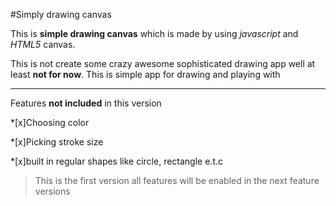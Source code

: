 #Simply drawing canvas

This is **simple drawing canvas** which is made by using *javascript* and *HTML5* canvas.

This is not create some crazy awesome sophisticated drawing app well at least **not for now**. This is simple app for drawing and playing with 
___
Features **not included** in this version 

*[x]Choosing color

*[x]Picking stroke size

*[x]built in regular shapes like circle, rectangle e.t.c

>This is the first version all features will be enabled in the next feature versions
